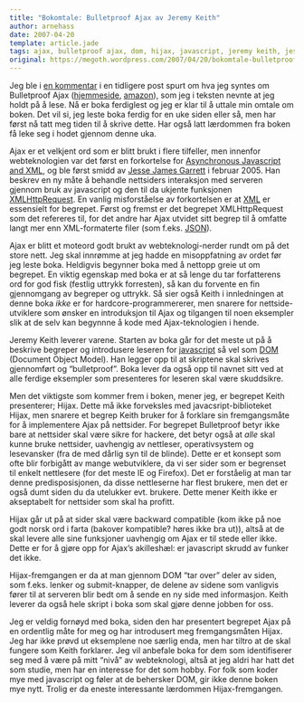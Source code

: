 ```yaml
---
title: "Bokomtale: Bulletproof Ajax av Jeremy Keith"
author: arnehass
date: 2007-04-20
template: article.jade
tags: ajax, bulletproof ajax, dom, hijax, javascript, jeremy keith, jesse james garrett, linkedin, xml
original: https://megoth.wordpress.com/2007/04/20/bokomtale-bulletproof-ajax-av-jeremy-keith/
---
```


<p>Jeg ble i <a href="http://megoth.wordpress.com/2007/04/08/paske-tid-for-fyll-og-faenskap/#comments">en kommentar</a> i en tidligere post spurt om hva jeg syntes om Bulletproof Ajax (<a href="http://bulletproofajax.com/">hjemmeside</a>, <a href="http://www.amazon.co.uk/exec/obidos/ASIN/0321472667">amazon</a>), som jeg i teksten nevnte at jeg holdt på å lese. Nå er boka ferdiglest og jeg er klar til å uttale min omtale om boken. Det vil si, jeg leste boka ferdig for en uke siden eller så, men har først nå tatt meg tiden til å skrive dette. Har også latt lærdommen fra boken få leke seg i hodet gjennom denne uka.</p>
<span class="more"></span>
<p>Ajax er et velkjent ord som er blitt brukt i flere tilfeller, men innenfor webteknologien var det først en forkortelse for <a href="http://en.wikipedia.org/wiki/AJAX">Asynchronous Javascript and XML</a>, og ble først smidd av <a href="http://adaptivepath.com/publications/essays/archives/000385.php">Jesse James Garrett</a> i februar 2005. Han beskrev en ny måte å behandle nettsiders interaksjon med serveren gjennom bruk av javascript og den til da ukjente funksjonen <a href="http://en.wikipedia.org/wiki/XMLHttpRequest">XMLHttpRequest</a>. En vanlig misforståelse av forkortelsen er at <a href="http://no.wikipedia.org/wiki/XML">XML</a> er essensielt for begrepet. Først og fremst er det begrepet XMLHttpRequest som det refereres til, for det andre har Ajax utvidet sitt begrep til å omfatte langt mer enn XML-formaterte filer (som f.eks. <a href="http://www.json.org/">JSON</a>).</p>
<p>Ajax er blitt et moteord godt brukt av webteknologi-nerder rundt om på det store nett. Jeg skal innrømme at jeg hadde en misoppfatning av ordet før jeg leste boka. Heldigvis begynner boka med å nettopp greie ut om begrepet. En viktig egenskap med boka er at så lenge du tar forfatterens ord for god fisk (festlig uttrykk forresten), så kan du forvente en fin gjennomgang av begreper og uttrykk. Så sier også Keith i innledningen at denne boka <em>ikke</em> er for hardcore-programmererer, men snarere for nettside-utviklere som ønsker en introduksjon til Ajax og tilgangen til noen eksempler slik at de selv kan begynnne å kode med Ajax-teknologien i hende.</p>
<p>Jeremy Keith leverer varene. Starten av boka går for det meste ut på å beskrive begreper og introdusere leseren for <a href="http://en.wikipedia.org/wiki/JavaScript">javascript</a> så vel som <a href="http://en.wikipedia.org/wiki/Document_Object_Model">DOM</a> (Document Object Model). Han legger opp til at skriptene skal skrives gjennomført og “bulletproof”. Boka lever da også opp til navnet sitt ved at alle ferdige eksempler som presenteres for leseren skal være skuddsikre.</p>
<p>Men det viktigste som kommer frem i boken, mener jeg, er begrepet Keith presenterer; Hijax. Dette må ikke forveksles med javacsript-biblioteket Hijax, men snarere et begrep Keith bruker for å forklare sin fremgangsmåte for å implementere Ajax på nettsider. For begrepet Bulletproof betyr ikke bare at nettsider skal være sikre for hackere, det betyr også at <em>alle</em> skal kunne bruke nettsider, uavhengig av nettleser, operativsystem og lesevansker (fra de med dårlig syn til de blinde). Dette er et konsept som ofte blir forbigått av mange webutviklere, da vi ser sider som er begrenset til enkelt nettlesere (for det meste IE og Firefox). Det er forståelig at man tar denne predisposisjonen, da disse nettleserne har flest brukere, men det er også dumt siden du da utelukker evt. brukere. Dette mener Keith ikke er akseptabelt for nettsider som skal ha profitt.</p>
<p>Hijax går ut på at sider skal være backward compatible (kom ikke på noe godt norsk ord i farta (bakover kompatible? høres ikke bra ut)), altså at de skal levere alle sine funksjoner uavhengig om Ajax er til stede eller ikke. Dette er for å gjøre opp for Ajax’s akilleshæl: er javascript skrudd av funker det ikke.</p>
<p>Hijax-fremgangen er da at man gjennom DOM “tar over” deler av siden, som f.eks. lenker og submit-knapper, de delene av sidene som vanligvis fører til at serveren blir bedt om å sende en ny side med informasjon. Keith leverer da også hele skript i boka som skal gjøre denne jobben for oss.</p>
<p>Jeg er veldig fornøyd med boka, siden den har presentert begrepet Ajax på en ordentlig måte for meg og har introdusert meg fremgangsmåten Hijax. Jeg har ikke prøvd ut eksemplene noe særlig enda, men har tiltro at de skal fungere som Keith forklarer. Jeg vil anbefale boka for dem som identifiserer seg med å være på mitt “nivå” av webteknologi, altså at jeg aldri har hatt det som studie, men har en interesse for det som hobby. For folk som koder mye med javascript og føler at de behersker DOM, gir ikke denne boken mye nytt. Trolig er da eneste interessante lærdommen Hijax-fremgangen.</p>
